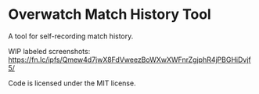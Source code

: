 # Overwatch Match History Tool

A tool for self-recording match history.

WIP labeled screenshots: https://fn.lc/ipfs/Qmew4d7jwX8FdVweezBoWXwXWFnrZgjphR4jPBGHiDvjf5/

Code is licensed under the MIT license.
